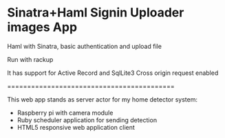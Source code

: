 Sinatra+Haml Signin Uploader images App
===========================================

Haml with Sinatra, basic authentication and upload file 

Run with rackup

It has support for Active Record and SqlLite3
Cross origin request enabled

==========================================

This web app stands as server actor for my home detector system:

* Raspberry pi with camera module
* Ruby scheduler application for sending detection
* HTML5 responsive web application client
